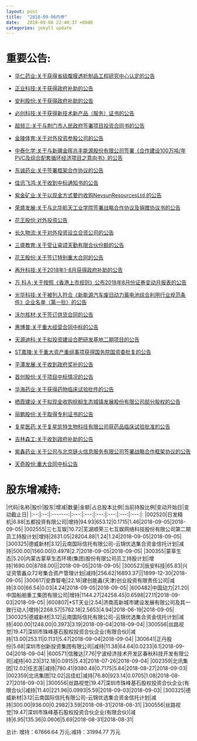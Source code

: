 ```yaml
---
layout: post
title:  "2018-09-06内参"
date:   2018-09-08 22:40:37 +0800
categories: jekyll update
---
```

# 重要公告: 
 
* [华仁药业:关于获得省级腹膜透析制品工程研究中心认定的公告](http://www.cninfo.com.cn/finalpage/2018-09-06/1205423574.PDF)

* [正业科技:关于获得政府补助的公告](http://www.cninfo.com.cn/finalpage/2018-09-06/1205423144.PDF)

* [安利股份:关于获得政府补助的公告](http://www.cninfo.com.cn/finalpage/2018-09-06/1205423129.PDF)

* [必创科技:关于获得新技术新产品（服务）证书的公告](http://www.cninfo.com.cn/finalpage/2018-09-06/1205422911.PDF)

* [超频三:关于与荆门市人民政府签署项目投资合同书的公告](http://www.cninfo.com.cn/finalpage/2018-09-06/1205419010.PDF)

* [金陵体育:关于对外投资参股公司的公告](http://www.cninfo.com.cn/finalpage/2018-09-06/1205386028.PDF)

* [中泰化学:关于与新疆金晖兆丰能源股份有限公司签署《合作建设100万吨/年PVC及综合配套循环经济项目之意向书》的公告](http://www.cninfo.com.cn/finalpage/2018-09-06/1205385880.PDF)

* [东诚药业:关于签署框架合作协议的公告](http://www.cninfo.com.cn/finalpage/2018-09-06/1205385788.PDF)

* [佳讯飞鸿:关于收到中标通知书的公告](http://www.cninfo.com.cn/finalpage/2018-09-06/1205385786.PDF)

* [紫金矿业:关于以现金方式要约收购NevsunResourcesLtd.的公告](http://www.cninfo.com.cn/finalpage/2018-09-06/1205385710.PDF)

* [荣盛发展:关于与北华航天工业学院签署战略合作协议及捐赠协议书的公告](http://www.cninfo.com.cn/finalpage/2018-09-06/1205385624.PDF)

* [花王股份:对外投资公告](http://www.cninfo.com.cn/finalpage/2018-09-06/1205385576.PDF)

* [长久物流:关于对外投资设立合资公司的公告](http://www.cninfo.com.cn/finalpage/2018-09-06/1205385568.PDF)

* [三盛教育:关于受让睿颂天勤有限合伙份额的公告](http://www.cninfo.com.cn/finalpage/2018-09-06/1205385545.PDF)

* [花王股份:关于签订特别重大合同的公告](http://www.cninfo.com.cn/finalpage/2018-09-06/1205385517.PDF)

* [再升科技:关于2018年1-8月获得政府补助的公告](http://www.cninfo.com.cn/finalpage/2018-09-06/1205385471.PDF)

* [万  科Ａ:关于按照《香港上市规则》公布2018年8月份证券变动月报表的公告](http://www.cninfo.com.cn/finalpage/2018-09-06/1205385429.PDF)

* [光华科技:关于被列入符合《新能源汽车废旧动力蓄电池综合利用行业规范条件》企业名单（第一批）的公告](http://www.cninfo.com.cn/finalpage/2018-09-06/1205385423.PDF)

* [沃尔核材:关于签订供货合同的公告](http://www.cninfo.com.cn/finalpage/2018-09-06/1205385422.PDF)

* [惠博普:关于重大经营合同中标的公告](http://www.cninfo.com.cn/finalpage/2018-09-06/1205385391.PDF)

* [天源迪科:关于拟投资建设合肥研发基地二期项目的公告](http://www.cninfo.com.cn/finalpage/2018-09-06/1205385347.PDF)

* [ST嘉陵:关于重大资产重组事项获得国务院国资委批复的公告](http://www.cninfo.com.cn/finalpage/2018-09-06/1205385330.PDF)

* [平潭发展:关于收到政府奖补的公告](http://www.cninfo.com.cn/finalpage/2018-09-06/1205385275.PDF)

* [首创股份:关于项目中标情况的公告](http://www.cninfo.com.cn/finalpage/2018-09-06/1205385253.PDF)

* [华海药业:关于获得药物临床试验批件的公告](http://www.cninfo.com.cn/finalpage/2018-09-06/1205385243.PDF)

* [栖霞建设:关于拟现金收购棕榈生态城镇发展股份有限公司部分股权的公告](http://www.cninfo.com.cn/finalpage/2018-09-06/1205385242.PDF)

* [丽鹏股份:关于取得专利证书的公告](http://www.cninfo.com.cn/finalpage/2018-09-06/1205385088.PDF)

* [复星医药:关于复星凯特生物科技有限公司获药品临床试验批准的公告](http://www.cninfo.com.cn/finalpage/2018-09-06/1205385054.PDF)

* [吉林森工:关于收到政府补助的公告](http://www.cninfo.com.cn/finalpage/2018-09-06/1205385026.PDF)

* [紫鑫药业:关于公司与北京链火信息服务有限公司签署战略合作框架协议的公告](http://www.cninfo.com.cn/finalpage/2018-09-06/1205384829.PDF)

* [天奇股份:重大合同中标公告](http://www.cninfo.com.cn/finalpage/2018-09-06/1205384819.PDF)

# 股东增减持: 
 
|代码|名称|股价|股东|增减|数量|金额|占总股本比例|当前持股比例|变动开始日|变动截止日|
|:--:|:--:|:-------:|:---:|:---:|:---:|:---:|:---:|:---:|:
|002520|日发精机|6.88|五都投资有限公司|增持|94.93|653.12|0.1715|1.46|2018-09-05|2018-09-05|
|002555|三七互娱|10.72|芜湖顺荣三七互娱网络科技股份有限公司第二期员工持股计划|增持|2631.05|28204.88|1.24|1.24|2018-09-05|2018-09-05|
|300325|德威新材|3.12|云南国际信托有限公司-云锦优选集合资金信托计划|减持|500.00|1560.00|0.4978|2.7|2018-09-05|2018-09-05|
|300355|蒙草生态|5.20|内蒙古蒙草生态环境(集团)股份有限公司员工持股计划|增持|1690.00|8788.00|||2018-09-05|2018-09-05|
|300523|辰安科技|65.83|兴证资管鑫众72号集合资产管理计划|减持|256.62|16893.37|||1899-12-30|2018-09-05|
|300617|安靠智电|22.18|建创能鑫(天津)创业投资有限责任公司|减持|3.00|66.54|0.03|4.24|2018-09-05|2018-09-05|
|600482|中国动力|21.20|中国船舶重工集团有限公司|增持|1144.27|24258.45|0.6598|27.11|2018-09-03|2018-09-05|
|600807|*ST天业|2.54|济南高新城市建设发展有限公司及其一致行动人|增持|2268.57|5762.18|2.5653|4.94|2018-06-19|2018-09-05|
|300325|德威新材|3.12|云南国际信托有限公司-云锦优选集合资金信托计划|减持|400.00|1248.00|0.3973|3.19|2018-09-04|2018-09-04|
|300556|丝路视觉|19.47|深圳市珠峰基石股权投资合伙企业(有限合伙)|减持|13.00|253.11|0.1131|5.47|2018-09-04|2018-09-04|
|300641|正丹股份|5.68|深圳市创新投资集团有限公司|减持|11.38|64.64|0.0233|6.1|2018-09-04|2018-09-04|
|600571|信雅达|7.76|宁波经济技术开发区春秋科技开发有限公司|减持|40.23|312.18|0.0915|5.43|2018-07-26|2018-09-04|
|002359|北讯集团|12.02|任志莲|减持|780.41|9380.48|0.7175|5.84|2018-08-27|2018-09-03|
|002359|北讯集团|12.02|吕佳虹|减持|76.80|923.14|0.0705|1.08|2018-08-27|2018-09-03|
|300556|丝路视觉|19.47|深圳市珠峰基石股权投资合伙企业(有限合伙)|减持|11.40|221.96|0.0993|5.59|2018-09-03|2018-09-03|
|300325|德威新材|3.12|云南国际信托有限公司-云锦优选集合资金信托计划|减持|300.00|936.00|0.2982|3.59|2018-08-31|2018-08-31|
|300556|丝路视觉|19.47|深圳市珠峰基石股权投资合伙企业(有限合伙)|减持|6.95|135.36|0.0606|5.69|2018-08-31|2018-08-31|

 总计:
增持：67666.64 万元;减持：31994.77 万元